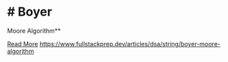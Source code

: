 # # Boyer

Moore Algorithm**

[Read More](https://www.fullstackprep.dev/articles/dsa/string/boyer-moore-algorithm) https://www.fullstackprep.dev/articles/dsa/string/boyer-moore-algorithm